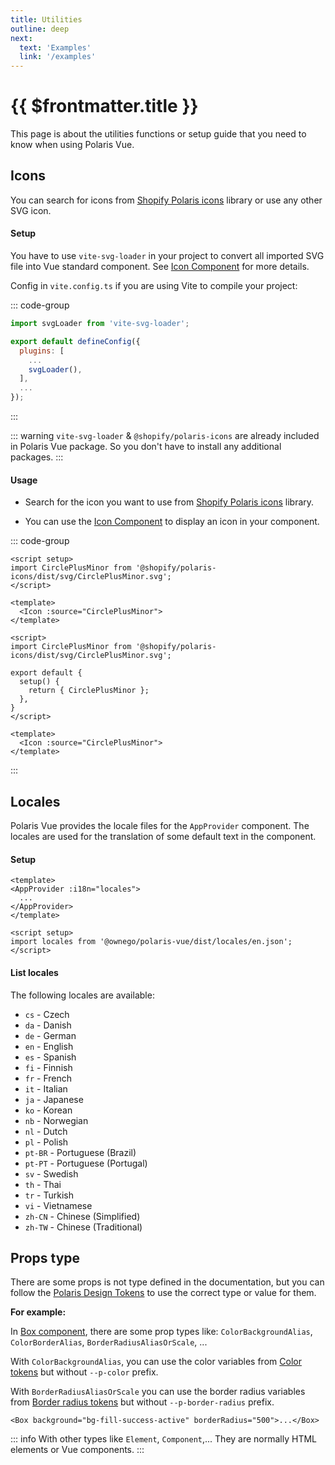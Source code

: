 ```yaml
---
title: Utilities
outline: deep
next:
  text: 'Examples'
  link: '/examples'
---
```


# {{ $frontmatter.title }}

This page is about the utilities functions or setup guide that you need to know when using Polaris Vue.

## Icons

You can search for icons from [Shopify Polaris icons](https://polaris.shopify.com/icons) library or use any other SVG icon.

#### Setup

You have to use `vite-svg-loader` in your project to convert all imported SVG file into Vue standard component. See [Icon Component](/components/Icon) for more details.

Config in `vite.config.ts` if you are using Vite to compile your project:

::: code-group
```js [vite.config.ts]
import svgLoader from 'vite-svg-loader';

export default defineConfig({
  plugins: [
    ...
    svgLoader(),
  ],
  ...
});
```
:::

::: warning
`vite-svg-loader` & `@shopify/polaris-icons` are already included in Polaris Vue package.
So you don't have to install any additional packages.
:::

#### Usage

- Search for the icon you want to use from [Shopify Polaris icons](https://polaris.shopify.com/icons) library.

- You can use the [Icon Component](/components/Icon) to display an icon in your component.

::: code-group
```vue [Composition API]
<script setup>
import CirclePlusMinor from '@shopify/polaris-icons/dist/svg/CirclePlusMinor.svg';
</script>

<template>
  <Icon :source="CirclePlusMinor">
</template>
```
```vue [Options API]
<script>
import CirclePlusMinor from '@shopify/polaris-icons/dist/svg/CirclePlusMinor.svg';

export default {
  setup() {
    return { CirclePlusMinor };
  },
}
</script>

<template>
  <Icon :source="CirclePlusMinor">
</template>
```
:::

## Locales

Polaris Vue provides the locale files for the `AppProvider` component. The locales are used for the translation of some default text in the component.

#### Setup

```vue [Layout.vue]
<template>
<AppProvider :i18n="locales">
  ...
</AppProvider>
</template>

<script setup>
import locales from '@ownego/polaris-vue/dist/locales/en.json';
</script>
```

#### List locales

The following locales are available:

- `cs` - Czech
- `da` - Danish
- `de` - German
- `en` - English
- `es` - Spanish
- `fi` - Finnish
- `fr` - French
- `it` - Italian
- `ja` - Japanese
- `ko` - Korean
- `nb` - Norwegian
- `nl` - Dutch
- `pl` - Polish
- `pt-BR` - Portuguese (Brazil)
- `pt-PT` - Portuguese (Portugal)
- `sv` - Swedish
- `th` - Thai
- `tr` - Turkish
- `vi` - Vietnamese
- `zh-CN` - Chinese (Simplified)
- `zh-TW` - Chinese (Traditional)

## Props type

There are some props is not type defined in the documentation, but you can follow the [Polaris Design Tokens](https://polaris.shopify.com/tokens) to use the correct type or value for them.

**For example:**

In [Box component](/components/Box), there are some prop types like: `ColorBackgroundAlias`, `ColorBorderAlias`, `BorderRadiusAliasOrScale`, ...

With `ColorBackgroundAlias`, you can use the color variables from [Color tokens](https://polaris.shopify.com/tokens/color) but without `--p-color` prefix.

With `BorderRadiusAliasOrScale` you can use the border radius variables from [Border radius tokens](https://polaris.shopify.com/tokens/border) but without `--p-border-radius` prefix.

```vue
<Box background="bg-fill-success-active" borderRadius="500">...</Box>
```

::: info
With other types like `Element`, `Component`,... They are normally HTML elements or Vue components.
:::
